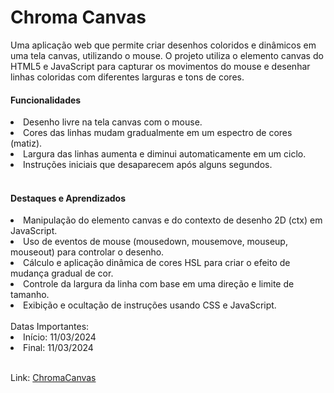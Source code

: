 <h1>Chroma Canvas</h1>
<p>Uma aplicação web que permite criar desenhos coloridos e dinâmicos em uma tela canvas, utilizando o mouse. O projeto utiliza o elemento canvas do HTML5 e JavaScript para capturar os movimentos do mouse e desenhar linhas coloridas com diferentes larguras e tons de cores.</p>

<h4>Funcionalidades</h4>
<li>Desenho livre na tela canvas com o mouse.</li>
<li>Cores das linhas mudam gradualmente em um espectro de cores (matiz).</li>
<li>Largura das linhas aumenta e diminui automaticamente em um ciclo.</li>
<li>Instruções iniciais que desaparecem após alguns segundos.</li>
<br/>
<h4>Destaques e Aprendizados</h4>
<li>Manipulação do elemento canvas e do contexto de desenho 2D (ctx) em JavaScript.</li>
<li>Uso de eventos de mouse (mousedown, mousemove, mouseup, mouseout) para controlar o desenho.</li>
<li>Cálculo e aplicação dinâmica de cores HSL para criar o efeito de mudança gradual de cor.</li>
<li>Controle da largura da linha com base em uma direção e limite de tamanho.</li>
<li>Exibição e ocultação de instruções usando CSS e JavaScript.</li>
<br/>
Datas Importantes:
<li>Início: 11/03/2024</li>
<li>Final: 11/03/2024</li>
<br/>

Link: <a href="https://caiorossi00.github.io/ChromaCanvas/">ChromaCanvas</a>
